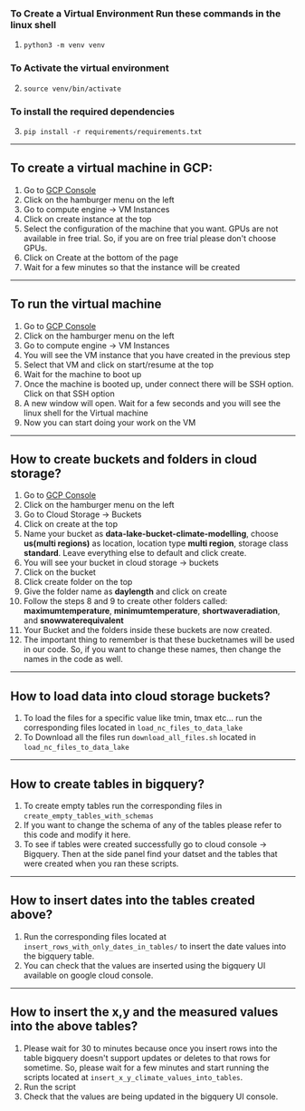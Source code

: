 ### To Create a Virtual Environment Run these commands in the linux shell
1. `python3 -m venv venv`

### To Activate the virtual environment
2. `source venv/bin/activate`

### To install the required dependencies
3. `pip install -r requirements/requirements.txt`


---
## To create a virtual machine in GCP:
1. Go to [GCP Console](https://console.cloud.google.com/)
2. Click on the hamburger menu on the left
3. Go to compute engine -> VM Instances
4. Click on create instance at the top
5. Select the configuration of the machine that you want. GPUs are not available in free trial. So, if you are on free trial please don't choose GPUs.
6. Click on Create at the bottom of the page
7. Wait for a few minutes so that the instance will be created

---
## To run the virtual machine
1. Go to [GCP Console](https://console.cloud.google.com/)
2. Click on the hamburger menu on the left
3. Go to compute engine -> VM Instances
4. You will see the VM instance that you have created in the previous step
5. Select that VM and click on start/resume at the top
6. Wait for the machine to boot up
7. Once the machine is booted up, under connect there will be SSH option. Click on that SSH option
8. A new window will open. Wait for a few seconds and you will see the linux shell for the Virtual machine
9. Now you can start doing your work on the VM

---
## How to create buckets and folders in cloud storage?
1. Go to [GCP Console](https://console.cloud.google.com/)
2. Click on the hamburger menu on the left
3. Go to Cloud Storage -> Buckets
4. Click on create at the top
5. Name your bucket as **data-lake-bucket-climate-modelling**, choose **us(multi regions)** as location, location type **multi region**, storage class **standard**. Leave everything else to default and click create.
6. You will see your bucket in cloud storage -> buckets
7. Click on the bucket
8. Click create folder on the top
9. Give the folder name as **daylength** and click on create
10. Follow the steps 8 and 9 to create other folders called: **maximumtemperature**, **minimumtemperature**, **shortwaveradiation**, and **snowwaterequivalent**
11. Your Bucket and the folders inside these buckets are now created.
12. The important thing to remember is that these bucketnames will be used in our code. So, if you want to change these names, then change the names in the code as well.

---
## How to load data into cloud storage buckets?
1. To load the files for a specific value like tmin, tmax etc... run the corresponding files located in `load_nc_files_to_data_lake`
2. To Download all the files run `download_all_files.sh` located in `load_nc_files_to_data_lake`

---
## How to create tables in bigquery?
1. To create empty tables run the corresponding files in `create_empty_tables_with_schemas`
2. If you want to change the schema of any of the tables please refer to this code and modify it here.
3. To see if tables were created successfully go to cloud console -> Bigquery. Then at the side panel find your datset and the tables that were created when you ran these scripts.

---
## How to insert dates into the tables created above?
1. Run the corresponding files located at `insert_rows_with_only_dates_in_tables/` to insert the date values into the bigquery table.
2. You can check that the values are inserted using the bigquery UI available on google cloud console.

---
## How to insert the x,y and the measured values into the above tables?
1. Please wait for 30 to minutes because once you insert rows into the table bigquery doesn't support updates or deletes to that rows for sometime. So, please wait for a few minutes and start running the scripts located at `insert_x_y_climate_values_into_tables`.
2. Run the script
3. Check that the values are being updated in the bigquery UI console.
